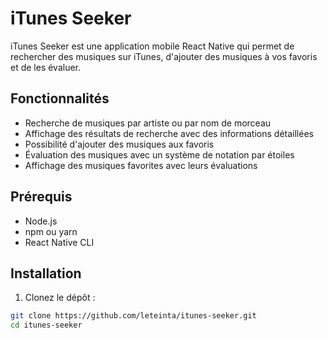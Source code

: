 # iTunes Seeker

iTunes Seeker est une application mobile React Native qui permet de rechercher des musiques sur iTunes, d'ajouter des musiques à vos favoris et de les évaluer.

## Fonctionnalités

- Recherche de musiques par artiste ou par nom de morceau
- Affichage des résultats de recherche avec des informations détaillées
- Possibilité d'ajouter des musiques aux favoris
- Évaluation des musiques avec un système de notation par étoiles
- Affichage des musiques favorites avec leurs évaluations

## Prérequis

- Node.js
- npm ou yarn
- React Native CLI

## Installation

1. Clonez le dépôt :

```bash
git clone https://github.com/leteinta/itunes-seeker.git
cd itunes-seeker
